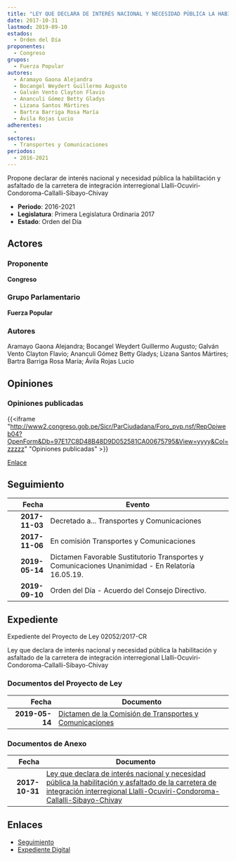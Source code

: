 ```yaml
---
title: "LEY QUE DECLARA DE INTERÉS NACIONAL Y NECESIDAD PÚBLICA LA HABILITACIÓN Y ASFALTADO DE LA CARRETERA DE INTEGRACIÓN INTERREGIONAL LLALLI-OCUVIRI-CONDOROMA-CALLALLI-SIBAYO-CHIVAY"
date: 2017-10-31
lastmod: 2019-09-10
estados: 
  - Orden del Día
proponentes: 
  - Congreso
grupos: 
  - Fuerza Popular
autores: 
  - Aramayo Gaona Alejandra
  - Bocangel Weydert Guillermo Augusto
  - Galván Vento Clayton Flavio
  - Ananculi Gómez Betty Gladys
  - Lizana Santos Mártires
  - Bartra Barriga Rosa María
  - Ávila Rojas Lucio
adherentes: 
  - 
sectores: 
  - Transportes y Comunicaciones
periodos: 
  - 2016-2021
---
```


Propone declarar de interés nacional y necesidad pública la habilitación y asfaltado de la carretera de integración interregional Llalli-Ocuviri-Condoroma-Callalli-Sibayo-Chivay

- **Periodo**: 2016-2021
- **Legislatura**: Primera Legislatura Ordinaria 2017
- **Estado**: Orden del Día

## Actores

### Proponente

**Congreso**

### Grupo Parlamentario

**Fuerza Popular**

### Autores

Aramayo Gaona Alejandra; Bocangel Weydert Guillermo Augusto; Galván Vento Clayton Flavio; Ananculi Gómez Betty Gladys; Lizana Santos Mártires; Bartra Barriga Rosa María; Ávila Rojas Lucio


## Opiniones

### Opiniones publicadas

{{<iframe "http://www2.congreso.gob.pe/Sicr/ParCiudadana/Foro_pvp.nsf/RepOpiweb04?OpenForm&Db=97E17C8D48B48D9D052581CA00675795&View=yyyy&Col=zzzzz" "Opiniones publicadas" >}}

[Enlace](http://www2.congreso.gob.pe/Sicr/ParCiudadana/Foro_pvp.nsf/RepOpiweb04?OpenForm&Db=97E17C8D48B48D9D052581CA00675795&View=yyyy&Col=zzzzz)

## Seguimiento

| Fecha | Evento |
|------:|--------|
| **2017-11-03** | Decretado a... Transportes y Comunicaciones|
| **2017-11-06** | En comisión Transportes y Comunicaciones|
| **2019-05-14** | Dictamen Favorable Sustitutorio Transportes y Comunicaciones Unanimidad - En Relatoría 16.05.19.|
| **2019-09-10** | Orden del Día - Acuerdo del Consejo Directivo.|


## Expediente

Expediente del Proyecto de Ley 02052/2017-CR

Ley que declara de interés nacional y necesidad pública la habilitación y asfaltado de la carretera de integración interregional Llalli-Ocuviri-Condoroma-Callalli-Sibayo-Chivay


### Documentos del Proyecto de Ley

| Fecha | Documento |
|------:|--------|
| **2019-05-14** | [Dictamen de la Comisión de Transportes y Comunicaciones](http://www.leyes.congreso.gob.pe/Documentos/2016_2021/Dictamenes/Proyectos_de_Ley/02052DC23MAY20190514.pdf) |

### Documentos de Anexo

| Fecha | Documento |
|------:|--------|
| **2017-10-31** | [Ley que declara de interés nacional y necesidad pública la habilitación y asfaltado de la carretera de integración interregional Llalli-Ocuviri-Condoroma-Callalli-Sibayo-Chivay](http://www.leyes.congreso.gob.pe/Documentos/2016_2021/Proyectos_de_Ley_y_de_Resoluciones_Legislativas/PL0205220171031.pdf) |

## Enlaces 

- [Seguimiento](http://www2.congreso.gob.pe/Sicr/TraDocEstProc/CLProLey2016.nsf/f7fff46988ca05b1052578e100829cc7/6e5a611a397f6e28052581ca0074a1e5?OpenDocument)
- [Expediente Digital](http://www2.congreso.gob.pe/Sicr/TraDocEstProc/CLProLey2016.nsf/f7fff46988ca05b1052578e100829cc7/6e5a611a397f6e28052581ca0074a1e5?OpenDocument&Click=05257FB7005EB655.eb71d0cf91d8294e05256cdf006b5706/$Body/0.1C6C)
